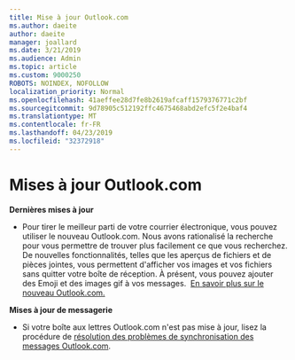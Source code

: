 ```yaml
---
title: Mise à jour Outlook.com
ms.author: daeite
author: daeite
manager: joallard
ms.date: 3/21/2019
ms.audience: Admin
ms.topic: article
ms.custom: 9000250
ROBOTS: NOINDEX, NOFOLLOW
localization_priority: Normal
ms.openlocfilehash: 41aeffee28d7fe8b2619afcaff1579376771c2bf
ms.sourcegitcommit: 9d78905c512192ffc4675468abd2efc5f2e4baf4
ms.translationtype: MT
ms.contentlocale: fr-FR
ms.lasthandoff: 04/23/2019
ms.locfileid: "32372918"
---
```

# <a name="outlookcom-updates"></a>Mises à jour Outlook.com

**Dernières mises à jour**

- Pour tirer le meilleur parti de votre courrier électronique, vous pouvez utiliser le nouveau Outlook.com. Nous avons rationalisé la recherche pour vous permettre de trouver plus facilement ce que vous recherchez. De nouvelles fonctionnalités, telles que les aperçus de fichiers et de pièces jointes, vous permettent d'afficher vos images et vos fichiers sans quitter votre boîte de réception. À présent, vous pouvez ajouter des Emoji et des images gif à vos messages.  [En savoir plus sur le nouveau Outlook.com.](https://support.office.com/article/40676ad0-c831-45ac-a023-5be633be798d)

**Mises à jour de messagerie**

- Si votre boîte aux lettres Outlook.com n'est pas mise à jour, lisez la procédure de [résolution des problèmes de synchronisation des messages Outlook.com](https://support.office.com/article/d39e3341-8d79-4bf1-b3c7-ded602233642).